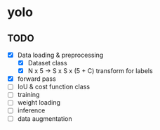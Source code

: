 # yolo

## TODO
- [X] Data loading & preprocessing
  - [X] Dataset class
  - [X] N x 5 -> S x S x (5 + C) transform for labels
- [X] forward pass
- [ ] IoU & cost function class
- [ ] training
- [ ] weight loading
- [ ] inference
- [ ] data augmentation
